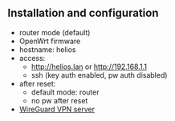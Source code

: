 ## Installation and configuration

- router mode (default)
- OpenWrt firmware
- hostname: helios
- access:
  - http://helios.lan or http://192.168.1.1
  - ssh (key auth enabled, pw auth disabled)
- after reset:
  - default mode: router
  - no pw after reset
- [WireGuard VPN server](https://openwrt.org/docs/guide-user/services/vpn/wireguard/server)
